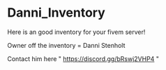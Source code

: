 # Danni_Inventory
Here is an good inventory for your fivem server!

Owner off the inventory = Danni Stenholt

Contact him here  " https://discord.gg/bRswj2VHP4 " 
